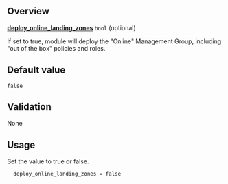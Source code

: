 <!-- markdownlint-disable first-line-h1 -->
## Overview

[**deploy_online_landing_zones**](#overview) `bool` (optional)

If set to true, module will deploy the "Online" Management Group, including "out of the box" policies and roles.

## Default value

`false`

## Validation

None

## Usage

Set the value to true or false.

```hcl
  deploy_online_landing_zones = false
```

[//]: # "************************"
[//]: # "INSERT LINK LABELS BELOW"
[//]: # "************************"

[this_page]: # "Link for the current page."

